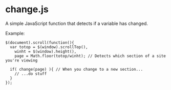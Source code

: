 # change.js
A simple JavaScript function that detects if a variable has changed. 

Example:

    $(document).scroll(function(){
      var totop = $(window).scrollTop(),
        winht = $(window).height(),
        page = Math.floor(totop/winht); // Detects which section of a site you're viewing
      
      if( change(page) ){ // When you change to a new section...
        // ...do stuff
      }
    });
